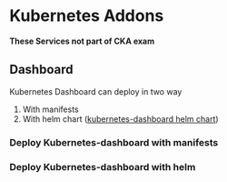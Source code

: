 # Kubernetes Addons
**These Services not part of CKA exam**

## Dashboard
Kubernetes Dashboard can deploy in two way  
1. With manifests
2. With helm chart ([kubernetes-dashboard helm chart](https://github.com/kubernetes/dashboard/tree/master/aio/deploy/helm-chart/kubernetes-dashboard))

### Deploy Kubernetes-dashboard with manifests

### Deploy Kubernetes-dashboard with helm
